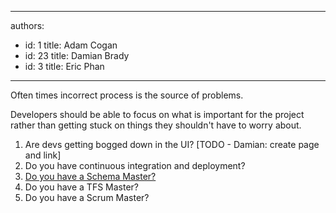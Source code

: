 

---
authors:
  - id: 1
    title: Adam Cogan
  - id: 23
    title: Damian Brady
  - id: 3
    title: Eric Phan
---




<span class='intro'> <p>Often times incorrect process is the source of problems.</p> </span>

<p>Developers should be able to focus on what is important for the project rather than getting stuck on things they shouldn't have to worry about.</p>
<ol><li>Are devs getting bogged down in the UI? [TODO - Damian&#58; create page and link]</li>
<li>Do you have continuous integration and deployment?</li>
<li><a href="/SoftwareDevelopment/RulesToBetterSQLServerSchemaDeployment/Pages/DoYouHaveASchemaMaster.aspx">Do you have a Schema Master?</a></li>
<li><a>Do you have a TFS Master?</a></li>
<li><a>Do you have a Scrum Master?</a></li></ol>


